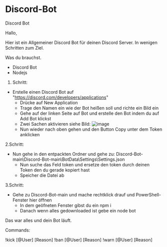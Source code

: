 # Discord-Bot
Discord Bot

Hallo,

Hier ist ein Allgemeiner Discord Bot für deinen Discord Server. In wenigen Schritten zum Ziel.

Was du brauchst.

  - Discord Bot
  - Nodejs


1. Schritt:
  - Erstelle einen Discord Bot auf "https://discord.com/developers/applications"
    - Drücke auf New Application 
    - Trage den Namen ein wie der Bot heißen soll und richte ein Bild ein
    - Gehe auf der linken Seite auf Bot und erstelle den Bot indem du auf Add Bot klickst
    - Zwei Sachen aktivieren siehe Bild: ![image](https://user-images.githubusercontent.com/64102918/124333114-9a47bc00-db93-11eb-9bd6-2ecb0376af9d.png)
    - Nun wieder nach oben gehen und den Button Copy unter dem Token anklicken
    
2.Schritt:
  - Nun gehe in den entpackten Ordner und gehe zu: Discord-Bot-main\Discord-Bot-main\BotData\Settings\Settings.json
    - Nun suche das Feld token und ersetze den token durch deinen Token den du gerade kopiert hast
    - Speicher die Datei ab

3.Schritt:
  - Gehe zu Discord-Bot-main und mache rechtklick drauf und PowerShell-Fenster hier öffnen
    - In dem geöfneten Fenster gibst du ein npm i 
    - Danach wenn alles gedownloaded ist gebe ein node bot 

Das war alles und dein Bot läuft.

Commands:

!kick [@User] [Reason]
!ban [@User] [Reason]
!warn [@User] [Reason]


